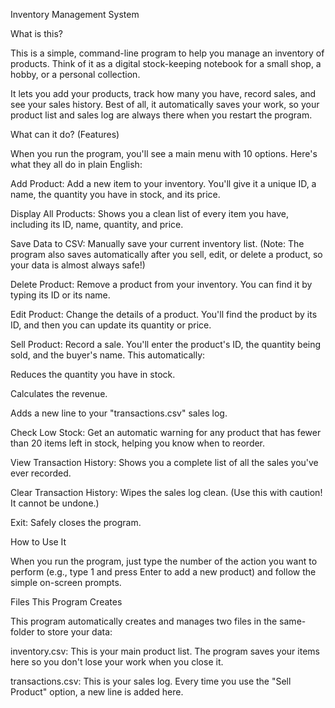 Inventory Management System

What is this?

This is a simple, command-line program to help you manage an inventory of products. Think of it as a digital stock-keeping notebook for a small shop, a hobby, or a personal collection.

It lets you add your products, track how many you have, record sales, and see your sales history. Best of all, it automatically saves your work, so your product list and sales log are always there when you restart the program.

What can it do? (Features)

When you run the program, you'll see a main menu with 10 options. Here's what they all do in plain English:

Add Product: Add a new item to your inventory. You'll give it a unique ID, a name, the quantity you have in stock, and its price.

Display All Products: Shows you a clean list of every item you have, including its ID, name, quantity, and price.

Save Data to CSV: Manually save your current inventory list. (Note: The program also saves automatically after you sell, edit, or delete a product, so your data is almost always safe!)

Delete Product: Remove a product from your inventory. You can find it by typing its ID or its name.

Edit Product: Change the details of a product. You'll find the product by its ID, and then you can update its quantity or price.

Sell Product: Record a sale. You'll enter the product's ID, the quantity being sold, and the buyer's name. This automatically:

Reduces the quantity you have in stock.

Calculates the revenue.

Adds a new line to your "transactions.csv" sales log.

Check Low Stock: Get an automatic warning for any product that has fewer than 20 items left in stock, helping you know when to reorder.

View Transaction History: Shows you a complete list of all the sales you've ever recorded.

Clear Transaction History: Wipes the sales log clean. (Use this with caution! It cannot be undone.)

Exit: Safely closes the program.

How to Use It

When you run the program, just type the number of the action you want to perform (e.g., type 1 and press Enter to add a new product) and follow the simple on-screen prompts.

Files This Program Creates

This program automatically creates and manages two files in the same-folder to store your data:

inventory.csv: This is your main product list. The program saves your items here so you don't lose your work when you close it.

transactions.csv: This is your sales log. Every time you use the "Sell Product" option, a new line is added here.